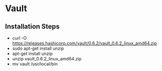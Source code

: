# Vault

## Installation Steps

- curl -O https://releases.hashicorp.com/vault/0.6.2/vault_0.6.2_linux_amd64.zip
- sudo apt-get install unzip
- apt-get install unzip
- unzip vault_0.6.2_linux_amd64.zip
- mv vault /usr/local/bin
